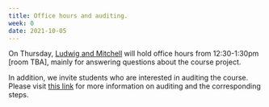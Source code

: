 ```yaml
---
title: Office hours and auditing.
week: 0
date: 2021-10-05
---
```

On Thursday, [Ludwig and Mitchell](https://mlfoundations.github.io/au21/staff/) will hold office hours from 12:30-1:30pm \[room TBA\], mainly for answering questions about the course project.

In addition, we invite students who are interested in auditing the course. Please visit [this link](https://registrar.washington.edu/registration/policies-procedures/) for more information on auditing and the corresponding steps.
